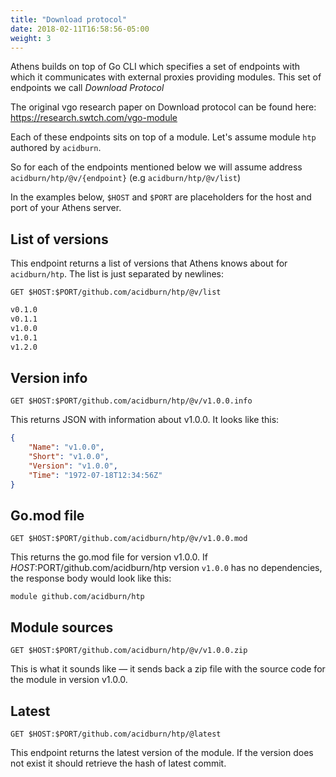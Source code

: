```yaml
---
title: "Download protocol"
date: 2018-02-11T16:58:56-05:00
weight: 3
---
```


Athens builds on top of Go CLI which specifies a set of endpoints with which it communicates with external proxies providing modules. This set of endpoints we call _Download Protocol_

The original vgo research paper on Download protocol can be found here: https://research.swtch.com/vgo-module

Each of these endpoints sits on top of a module. Let's assume module `htp` authored by `acidburn`.

So for each of the endpoints mentioned below we will assume address `acidburn/htp/@v/{endpoint}` (e.g `acidburn/htp/@v/list`)

In the examples below, `$HOST` and `$PORT` are placeholders for the host and port of your Athens server.

## List of versions

This endpoint returns a list of versions that Athens knows about for `acidburn/htp`. The list is just separated by newlines:

```HTTP
GET $HOST:$PORT/github.com/acidburn/htp/@v/list
```

```HTML
v0.1.0
v0.1.1
v1.0.0
v1.0.1
v1.2.0
```

## Version info


```HTTP
GET $HOST:$PORT/github.com/acidburn/htp/@v/v1.0.0.info
```

This returns JSON with information about v1.0.0. It looks like this:

```json
{
    "Name": "v1.0.0",
    "Short": "v1.0.0",
    "Version": "v1.0.0",
    "Time": "1972-07-18T12:34:56Z"
}
```

## Go.mod file

```HTTP
GET $HOST:$PORT/github.com/acidburn/htp/@v/v1.0.0.mod
```

This returns the go.mod file for version v1.0.0. If $HOST:$PORT/github.com/acidburn/htp version `v1.0.0` has no dependencies, the response body would look like this:

```
module github.com/acidburn/htp
```

## Module sources

```HTTP
GET $HOST:$PORT/github.com/acidburn/htp/@v/v1.0.0.zip
```

This is what it sounds like — it sends back a zip file with the source code for the module in version v1.0.0.

## Latest

```HTTP
GET $HOST:$PORT/github.com/acidburn/htp/@latest
```

This endpoint returns the latest version of the module.
If the version does not exist it should retrieve the hash of latest commit.

